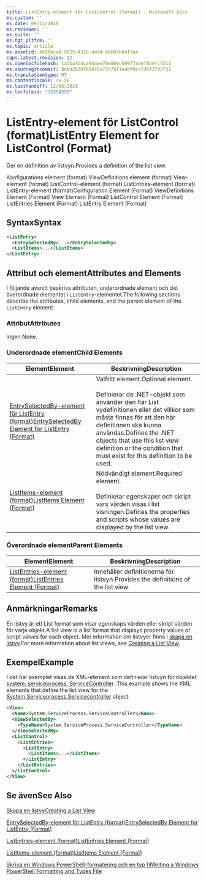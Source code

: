 ```yaml
---
title: ListEntry-element för ListControl (format) | Microsoft Docs
ms.custom: ''
ms.date: 09/13/2016
ms.reviewer: ''
ms.suite: ''
ms.tgt_pltfrm: ''
ms.topic: article
ms.assetid: 6d16bca8-d025-432d-aa84-8b607b8af3ae
caps.latest.revision: 12
ms.openlocfilehash: 1a3bafd4ca94aee70e869c699f7a4ef8befc5511
ms.sourcegitcommit: debd2b38fb8070a7357bf1a4bf9cc736f3702f31
ms.translationtype: MT
ms.contentlocale: sv-SE
ms.lasthandoff: 12/05/2019
ms.locfileid: "72354350"
---
```

# <a name="listentry-element-for-listcontrol-format"></a><span data-ttu-id="cff78-102">ListEntry-element för ListControl (format)</span><span class="sxs-lookup"><span data-stu-id="cff78-102">ListEntry Element for ListControl (Format)</span></span>

<span data-ttu-id="cff78-103">Ger en definition av listvyn.</span><span class="sxs-lookup"><span data-stu-id="cff78-103">Provides a definition of the list view.</span></span>

<span data-ttu-id="cff78-104">Konfigurations element (format) ViewDefinitions element (format) View-element (format) ListControl-element (format) ListEntries-element (format) ListEntry-element (format)</span><span class="sxs-lookup"><span data-stu-id="cff78-104">Configuration Element (Format) ViewDefinitions Element (Format) View Element (Format) ListControl Element (Format) ListEntries Element (Format) ListEntry Element (Format)</span></span>

## <a name="syntax"></a><span data-ttu-id="cff78-105">Syntax</span><span class="sxs-lookup"><span data-stu-id="cff78-105">Syntax</span></span>

```xml
<ListEntry>
  <EntrySelectedBy>...</EntrySelectedBy>
  <ListItems>...</ListItems>
</ListEntry>
```

## <a name="attributes-and-elements"></a><span data-ttu-id="cff78-106">Attribut och element</span><span class="sxs-lookup"><span data-stu-id="cff78-106">Attributes and Elements</span></span>

<span data-ttu-id="cff78-107">I följande avsnitt beskrivs attributen, underordnade element och det överordnade elementet i `ListEntry`-elementet.</span><span class="sxs-lookup"><span data-stu-id="cff78-107">The following sections describe the attributes, child elements, and the parent element of the `ListEntry` element.</span></span>

### <a name="attributes"></a><span data-ttu-id="cff78-108">Attribut</span><span class="sxs-lookup"><span data-stu-id="cff78-108">Attributes</span></span>

<span data-ttu-id="cff78-109">Ingen.</span><span class="sxs-lookup"><span data-stu-id="cff78-109">None.</span></span>

### <a name="child-elements"></a><span data-ttu-id="cff78-110">Underordnade element</span><span class="sxs-lookup"><span data-stu-id="cff78-110">Child Elements</span></span>

|<span data-ttu-id="cff78-111">Element</span><span class="sxs-lookup"><span data-stu-id="cff78-111">Element</span></span>|<span data-ttu-id="cff78-112">Beskrivning</span><span class="sxs-lookup"><span data-stu-id="cff78-112">Description</span></span>|
|-------------|-----------------|
|[<span data-ttu-id="cff78-113">EntrySelectedBy-element för ListEntry (format)</span><span class="sxs-lookup"><span data-stu-id="cff78-113">EntrySelectedBy Element for ListEntry (Format)</span></span>](./entryselectedby-element-for-listentry-for-listcontrol-format.md)|<span data-ttu-id="cff78-114">Valfritt element.</span><span class="sxs-lookup"><span data-stu-id="cff78-114">Optional element.</span></span><br /><br /> <span data-ttu-id="cff78-115">Definierar de .NET-objekt som använder den här List vydefinitionen eller det villkor som måste finnas för att den här definitionen ska kunna användas.</span><span class="sxs-lookup"><span data-stu-id="cff78-115">Defines the .NET objects that use this list view definition or the condition that must exist for this definition to be used.</span></span>|
|[<span data-ttu-id="cff78-116">ListItems-element (format)</span><span class="sxs-lookup"><span data-stu-id="cff78-116">ListItems Element (Format)</span></span>](./listitems-element-for-listentry-for-listcontrol-format.md)|<span data-ttu-id="cff78-117">Nödvändigt element.</span><span class="sxs-lookup"><span data-stu-id="cff78-117">Required element.</span></span><br /><br /> <span data-ttu-id="cff78-118">Definierar egenskaper och skript vars värden visas i list visningen.</span><span class="sxs-lookup"><span data-stu-id="cff78-118">Defines the properties and scripts whose values are displayed by the list view.</span></span>|

### <a name="parent-elements"></a><span data-ttu-id="cff78-119">Överordnade element</span><span class="sxs-lookup"><span data-stu-id="cff78-119">Parent Elements</span></span>

|<span data-ttu-id="cff78-120">Element</span><span class="sxs-lookup"><span data-stu-id="cff78-120">Element</span></span>|<span data-ttu-id="cff78-121">Beskrivning</span><span class="sxs-lookup"><span data-stu-id="cff78-121">Description</span></span>|
|-------------|-----------------|
|[<span data-ttu-id="cff78-122">ListEntries-element (format)</span><span class="sxs-lookup"><span data-stu-id="cff78-122">ListEntries Element (Format)</span></span>](./listentries-element-for-listcontrol-format.md)|<span data-ttu-id="cff78-123">Innehåller definitionerna för listvyn.</span><span class="sxs-lookup"><span data-stu-id="cff78-123">Provides the definitions of the list view.</span></span>|

## <a name="remarks"></a><span data-ttu-id="cff78-124">Anmärkningar</span><span class="sxs-lookup"><span data-stu-id="cff78-124">Remarks</span></span>

<span data-ttu-id="cff78-125">En listvy är ett List format som visar egenskaps värden eller skript värden för varje objekt.</span><span class="sxs-lookup"><span data-stu-id="cff78-125">A list view is a list format that displays property values or script values for each object.</span></span> <span data-ttu-id="cff78-126">Mer information om listvyer finns i [skapa en listvy](./creating-a-list-view.md).</span><span class="sxs-lookup"><span data-stu-id="cff78-126">For more information about list views, see [Creating a List View](./creating-a-list-view.md).</span></span>

## <a name="example"></a><span data-ttu-id="cff78-127">Exempel</span><span class="sxs-lookup"><span data-stu-id="cff78-127">Example</span></span>

<span data-ttu-id="cff78-128">I det här exemplet visas de XML-element som definierar listvyn för objektet [system. serviceprocess. ServiceController](/dotnet/api/System.ServiceProcess.ServiceController) .</span><span class="sxs-lookup"><span data-stu-id="cff78-128">This example shows the XML elements that define the list view for the [System.Serviceprocess.Servicecontroller](/dotnet/api/System.ServiceProcess.ServiceController) object.</span></span>

```xml
<View>
  <Name>System.ServiceProcess.ServiceController</Name>
  <ViewSelectedBy>
    <TypeName>System.ServiceProcess.ServiceController</TypeName>
  </ViewSelectedBy>
  <ListControl>
    <ListEntries>
      <ListEntry>
        <ListItems>...</ListItems>
      </ListEntry>
    </ListEntries>
  </ListControl>
</View>
```

## <a name="see-also"></a><span data-ttu-id="cff78-129">Se även</span><span class="sxs-lookup"><span data-stu-id="cff78-129">See Also</span></span>

[<span data-ttu-id="cff78-130">Skapa en listvy</span><span class="sxs-lookup"><span data-stu-id="cff78-130">Creating a List View</span></span>](./creating-a-list-view.md)

[<span data-ttu-id="cff78-131">EntrySelectedBy-element för ListEntry (format)</span><span class="sxs-lookup"><span data-stu-id="cff78-131">EntrySelectedBy Element for ListEntry (Format)</span></span>](./entryselectedby-element-for-listentry-for-listcontrol-format.md)

[<span data-ttu-id="cff78-132">ListEntries-element (format)</span><span class="sxs-lookup"><span data-stu-id="cff78-132">ListEntries Element (Format)</span></span>](./listentries-element-for-listcontrol-format.md)

[<span data-ttu-id="cff78-133">ListItems-element (format)</span><span class="sxs-lookup"><span data-stu-id="cff78-133">ListItems Element (Format)</span></span>](./listitems-element-for-listentry-for-listcontrol-format.md)

[<span data-ttu-id="cff78-134">Skriva en Windows PowerShell-formatering och en typ fil</span><span class="sxs-lookup"><span data-stu-id="cff78-134">Writing a Windows PowerShell Formatting and Types File</span></span>](./writing-a-powershell-formatting-file.md)
